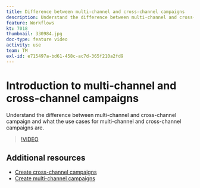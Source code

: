 ```yaml
---
title: Difference between multi-channel and cross-channel campaigns
description: Understand the difference between multi-channel and cross-channel campaign and what the use cases for multi-channel and cross-channel campaigns are.
feature: Workflows
kt: 7018
thumbnail: 330984.jpg
doc-type: feature video
activity: use
team: TM
exl-id: e715497a-bd61-458c-ac7d-365f210a2fd9
---
```

# Introduction to multi-channel and cross-channel campaigns

Understand the difference between multi-channel and cross-channel campaign and what the use cases for multi-channel and cross-channel campaigns are.

>[!VIDEO](https://video.tv.adobe.com/v/330984?quality=12)

## Additional resources

* [Create cross-channel campaigns](/help/orchestrating-campaigns/cross-channel-campaigns.md)
* [Create multi-channel campaigns](/help/orchestrating-campaigns/multi-channel-campaigns.md)
